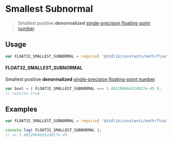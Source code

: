 # Smallest Subnormal

> Smallest positive **denormalized** [single-precision floating-point number][ieee754].

<section class="usage">

## Usage

<!-- eslint-disable id-length -->

```javascript
var FLOAT32_SMALLEST_SUBNORMAL = require( '@stdlib/constants/math/float32-smallest-subnormal' );
```

#### FLOAT32_SMALLEST_SUBNORMAL

Smallest positive **denormalized** [single-precision floating-point number][ieee754].

```javascript
var bool = ( FLOAT32_SMALLEST_SUBNORMAL === 1.401298464324817e-45 );
// returns true
```

</section>

<!-- /.usage -->

<section class="examples">

## Examples

<!-- TODO: better example -->

<!-- eslint no-undef: "error" -->

<!-- eslint-disable id-length -->

```javascript
var FLOAT32_SMALLEST_SUBNORMAL = require( '@stdlib/constants/math/float32-smallest-subnormal' );

console.log( FLOAT32_SMALLEST_SUBNORMAL );
// => 1.401298464324817e-45
```

</section>

<!-- /.examples -->

<section class="links">

[ieee754]: http://en.wikipedia.org/wiki/IEEE_754-1985

</section>

<!-- /.links -->
